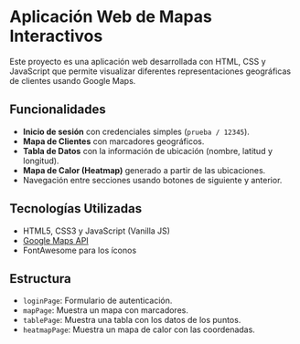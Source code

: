 # Aplicación Web de Mapas Interactivos

Este proyecto es una aplicación web desarrollada con HTML, CSS y JavaScript que permite visualizar diferentes representaciones geográficas de clientes usando Google Maps.



## Funcionalidades

- **Inicio de sesión** con credenciales simples (`prueba / 12345`).
- **Mapa de Clientes** con marcadores geográficos.
- **Tabla de Datos** con la información de ubicación (nombre, latitud y longitud).
- **Mapa de Calor (Heatmap)** generado a partir de las ubicaciones.
- Navegación entre secciones usando botones de siguiente y anterior.

## Tecnologías Utilizadas

- HTML5, CSS3 y JavaScript (Vanilla JS)
- [Google Maps API](https://developers.google.com/maps/documentation/javascript/overview)
- FontAwesome para los íconos

## Estructura

- `loginPage`: Formulario de autenticación.
- `mapPage`: Muestra un mapa con marcadores.
- `tablePage`: Muestra una tabla con los datos de los puntos.
- `heatmapPage`: Muestra un mapa de calor con las coordenadas.
